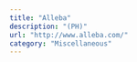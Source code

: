 ```yaml
---
title: "Alleba"
description: "(PH)"
url: "http://www.alleba.com/"
category: "Miscellaneous"
---
```

